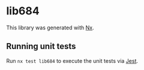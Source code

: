 # lib684

This library was generated with [Nx](https://nx.dev).

## Running unit tests

Run `nx test lib684` to execute the unit tests via [Jest](https://jestjs.io).
